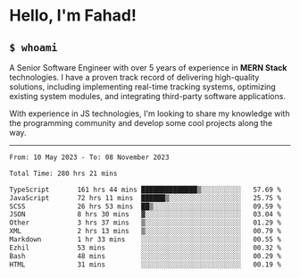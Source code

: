 <h1>Hello, I'm Fahad!</h1>

<h2><code>$ whoami</code></h2>

A Senior Software Engineer with over 5 years of experience in **MERN Stack** technologies. I have a proven track record of delivering high-quality solutions, including implementing real-time tracking systems, optimizing existing system modules, and integrating third-party software applications.

With experience in JS technologies, I'm looking to share my knowledge with the programming community and develop some cool projects along the way.

---

<!--START_SECTION:waka-->

```txt
From: 10 May 2023 - To: 08 November 2023

Total Time: 280 hrs 21 mins

TypeScript       161 hrs 44 mins ██████████████▒░░░░░░░░░░   57.69 %
JavaScript       72 hrs 11 mins  ██████▒░░░░░░░░░░░░░░░░░░   25.75 %
SCSS             26 hrs 53 mins  ██▒░░░░░░░░░░░░░░░░░░░░░░   09.59 %
JSON             8 hrs 30 mins   ▓░░░░░░░░░░░░░░░░░░░░░░░░   03.04 %
Other            3 hrs 37 mins   ▒░░░░░░░░░░░░░░░░░░░░░░░░   01.29 %
XML              2 hrs 13 mins   ▒░░░░░░░░░░░░░░░░░░░░░░░░   00.79 %
Markdown         1 hr 33 mins    ░░░░░░░░░░░░░░░░░░░░░░░░░   00.55 %
Ezhil            53 mins         ░░░░░░░░░░░░░░░░░░░░░░░░░   00.32 %
Bash             48 mins         ░░░░░░░░░░░░░░░░░░░░░░░░░   00.29 %
HTML             31 mins         ░░░░░░░░░░░░░░░░░░░░░░░░░   00.19 %
```

<!--END_SECTION:waka-->

<!--
**heyFahad/heyFahad** is a ✨ _special_ ✨ repository because its `README.md` (this file) appears on your GitHub profile.

Here are some ideas to get you started:

- 🔭 I’m currently working on ...
- 🌱 I’m currently learning ...
- 👯 I’m looking to collaborate on ...
- 🤔 I’m looking for help with ...
- 💬 Ask me about ...
- 📫 How to reach me: ...
- 😄 Pronouns: ...
- ⚡ Fun fact: ...
-->
